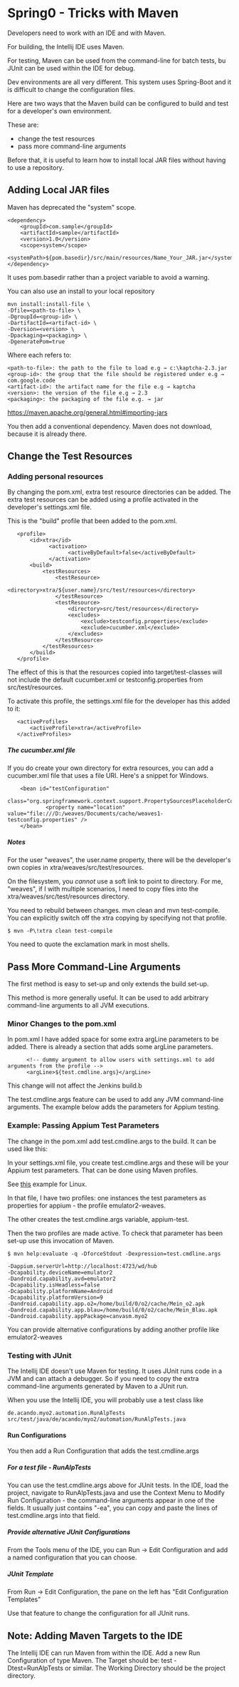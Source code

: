 # Spring0 - Tricks with Maven

Developers need to work with an IDE and with Maven.

For building, the Intellij IDE uses Maven.

For testing, Maven can be used from the command-line for batch tests, bu JUnit
can be used within the IDE for debug.

Dev environments are all very different. This system uses Spring-Boot and it is
difficult to change the configuration files. 

Here are two ways that the Maven build can be configured to build and test for a
developer's own environment.

These are:

 - change the test resources
 - pass more command-line arguments

Before that, it is useful to learn how to install local JAR files without 
having to use a repository.

## Adding Local JAR files
 
Maven has deprecated the "system" scope. 

    <dependency>
        <groupId>com.sample</groupId>
        <artifactId>sample</artifactId>
        <version>1.0</version>
        <scope>system</scope>
        <systemPath>${pom.basedir}/src/main/resources/Name_Your_JAR.jar</systemPath>
    </dependency>

It uses pom.basedir rather than a project variable to avoid a warning.

You can also use an install to your local repository

    mvn install:install-file \
    -Dfile=<path-to-file> \
    -DgroupId=<group-id> \
    -DartifactId=<artifact-id> \
    -Dversion=<version> \
    -Dpackaging=<packaging> \
    -DgeneratePom=true

Where each refers to:

    <path-to-file>: the path to the file to load e.g → c:\kaptcha-2.3.jar
    <group-id>: the group that the file should be registered under e.g → com.google.code
    <artifact-id>: the artifact name for the file e.g → kaptcha
    <version>: the version of the file e.g → 2.3
    <packaging>: the packaging of the file e.g. → jar

https://maven.apache.org/general.html#importing-jars

You then add a conventional dependency. Maven does not download, because it is
already there.

## Change the Test Resources

### Adding personal resources

By changing the pom.xml, extra test resource directories can be added. The extra test resources can be added using
a profile activated in the developer's settings.xml file.

This is the "build" profile that been added to the pom.xml.

       <profile>
           <id>xtra</id>
                 <activation>
                       <activeByDefault>false</activeByDefault>
                 </activation>
           <build>
               <testResources>
                   <testResource>
                       <directory>xtra/${user.name}/src/test/resources</directory>
                   </testResource>
                   <testResource>
                       <directory>src/test/resources</directory>
                       <excludes>
                           <exclude>testconfig.properties</exclude>
                           <exclude>cucumber.xml</exclude>
                       </excludes>
                   </testResource>
               </testResources>
           </build>
       </profile>

The effect of this is that the resources copied into target/test-classes will not include the default
cucumber.xml or testconfig.properties from src/test/resources.

To activate this profile, the settings.xml file for the developer has this added to it:

       <activeProfiles>
           <activeProfile>xtra</activeProfile>
       </activeProfiles>

##### The cucumber.xml file #####

If you do create your own directory for extra resources, you can add a cucumber.xml file that uses a file URI.
Here's a snippet for Windows. 

        <bean id="testConfiguration"
                class="org.springframework.context.support.PropertySourcesPlaceholderConfigurer">
                <property name="location" value="file:///D:/weaves/Documents/cache/weaves1-testconfig.properties" />
        </bean>


##### Notes #####

For the user "weaves", the user.name property, there will be the developer's own
copies in xtra/weaves/src/test/resources.

On the filesystem, you *cannot* use a soft link to point to directory.
For me, "weaves", if I with multiple scenarios, I need to copy files into the xtra/weaves/src/test/resources
directory.

You need to rebuild between changes. mvn clean and mvn test-compile.
You can explicitly switch off the xtra copying by specifying not that profile.

    $ mvn -P\!xtra clean test-compile

You need to quote the exclamation mark in most shells.
 
## Pass More Command-Line Arguments

The first method is easy to set-up and only extends the build set-up. 

This method is more generally useful. It can be used to add arbitrary command-line arguments to all JVM executions.

### Minor Changes to the pom.xml

In pom.xml I have added space for some extra argLine parameters to be added. There is already a section that adds
some argLine parameters.

          <!-- dummy argument to allow users with settings.xml to add arguments from the profile -->
          <argLine>${test.cmdline.args}</argLine>

This change will not affect the Jenkins build.b

The test.cmdline.args feature can be used to add any JVM command-line arguments. The example below adds the parameters
for Appium testing.

### Example: Passing Appium Test Parameters

The change in the pom.xml add test.cmdline.args to the build. It can be used like this:

In your settings.xml file, you create test.cmdline.args and these will be your Appium
test parameters. That can be done using Maven profiles. 

See [this](settings.xml) example for Linux.

In that file, I have two profiles: one instances the test parameters as
properties for appium - the profile emulator2-weaves.

The other creates the test.cmdline.args variable, appium-test.

Then the two profiles are made active. To check that parameter has been set-up use this invocation of Maven.

    $ mvn help:evaluate -q -DforceStdout -Dexpression=test.cmdline.args
    
    -Dappium.serverUrl=http://localhost:4723/wd/hub
    -Dcapability.deviceName=emulator2
    -Dandroid.capability.avd=emulator2
    -Dcapability.isHeadless=false
    -Dcapability.platformName=Android
    -Dcapability.platformVersion=9
    -Dandroid.capability.app.o2=/home/build/0/o2/cache/Mein_o2.apk
    -Dandroid.capability.app.blau=/home/build/0/o2/cache/Mein_Blau.apk
    -Dandroid.capability.appPackage=canvasm.myo2

You can provide alternative configurations by adding another profile like emulator2-weaves

### Testing with JUnit

The Intellij IDE doesn't use Maven for testing. It uses JUnit runs code in a JVM and can attach a debugger.
So if you need to copy the extra command-line arguments generated by Maven to a JUnit run.

When you use the Intellij IDE, you will probably use a test class like 

    de.acando.myo2.automation.RunAlpTests
    src/test/java/de/acando/myo2/automation/RunAlpTests.java 
 
#### Run Configurations

You then add a Run Configuration that adds the test.cmdline.args

##### For a test file - RunAlpTests
 
You can use the test.cmdline.args above for JUnit tests. In the IDE, load the
project, navigate to RunAlpTests.java and use the Context Menu to Modify Run
Configuration - the command-line arguments appear in one of the fields. It
usually just contains "-ea", you can copy and paste the lines of
test.cmdline.args into that field.

##### Provide alternative JUnit Configurations

From the Tools menu of the IDE, you can Run -> Edit Configuration and add a named configuration that you can choose.

##### JUnit Template

From Run -> Edit Configuration, the pane on the left has "Edit Configuration Templates"

Use that feature to change the configuration for all JUnit runs.

## Note: Adding Maven Targets to the IDE

The Intellij IDE can run Maven from within the IDE. Add a new Run Configuration of type Maven.
The Target should be: test -Dtest=RunAlpTests or similar. The Working Directory should be the project directory.
